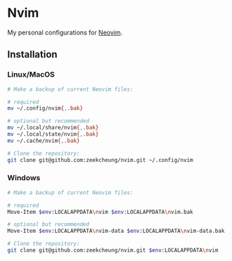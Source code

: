 # Nvim

My personal configurations for [Neovim](https://neovim.io/).

## Installation

### Linux/MacOS

```bash
# Make a backup of current Neovim files:

# required
mv ~/.config/nvim{,.bak}

# optional but recommended
mv ~/.local/share/nvim{,.bak}
mv ~/.local/state/nvim{,.bak}
mv ~/.cache/nvim{,.bak}

# Clone the repository:
git clone git@github.com:zeekcheung/nvim.git ~/.config/nvim
```

### Windows

```bash
# Make a backup of current Neovim files:

# required
Move-Item $env:LOCALAPPDATA\nvim $env:LOCALAPPDATA\nvim.bak

# optional but recommended
Move-Item $env:LOCALAPPDATA\nvim-data $env:LOCALAPPDATA\nvim-data.bak

# Clone the repository:
git clone git@github.com:zeekcheung/nvim.git $env:LOCALAPPDATA\nvim
```

